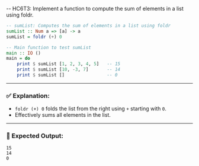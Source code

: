 -- HC6T3: Implement a function to compute the sum of elements in a list using foldr.
```haskell
-- sumList: Computes the sum of elements in a list using foldr
sumList :: Num a => [a] -> a
sumList = foldr (+) 0

-- Main function to test sumList
main :: IO ()
main = do
    print $ sumList [1, 2, 3, 4, 5]   -- 15
    print $ sumList [10, -3, 7]       -- 14
    print $ sumList []                -- 0
```

---

### ✅ Explanation:

* `foldr (+) 0` folds the list from the right using `+` starting with `0`.
* Effectively sums all elements in the list.

---

### 🧪 Expected Output:

```
15
14
0
```
